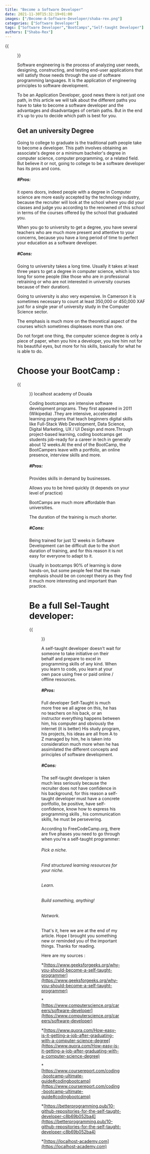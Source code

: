 ```yaml
---
title: "Become a Software Developer"
date: 2021-11-30T15:32:19+01:00
images: ["/Become-A-Software-Developer/shaba-rex.png"]
categories: ["Software Developer"]
tags: ["Software Developer","BootCamps","Self-taught Developer"]
authors: ["Shaba-Rex"]
---
```


{{<figure src="/Become-A-Software-Developer/viva the it.jpeg"  alt="Software Engineering is Cool">}}

Software engineering is the process of analyzing user needs, designing, constructing, and testing end-user applications that will satisfy those needs through the use of software programming languages. It is the application of engineering principles to software development.

To be an Application Developer, good news there is not just one path, in this article we will talk about the different paths you have to take to become a software developer and the advantages and disadvantages of certain paths. But in the end it's up to you to decide which path is best for you.

## Get an university Degree

Going to college to graduate is the traditional path people take to become a developer.
This path involves obtaining an associate's degree or a minimum bachelor's degree in computer science, computer programming, or a related field. But believe it or not, going to college to be a software developer has its pros and cons.

##### #Pros:

it opens doors, indeed people with a degree in Computer science are more easily accepted by the technology industry, because the recruiter will look at the school where you did your classes and judge you according to the renowned of this school in terms of the courses offered by the school that graduated you.

When you go to university to get a degree, you have several teachers who are much more present and attentive to your concerns, because you have a long period of time to perfect your education as a software developer.

##### #Cons:

Going to university takes a long time. Usually it takes at least three years to get a degree in computer science, which is too long for some people (like those who are in professional retraining or who are not interested in university courses because of their duration).

Going to university is also very expensive. In Cameroon it is sometimes necessary to count at least 350,000 or 450,000 XAF just for a single year of university study in the Computer Science sector.

The emphasis is much more on the theoretical aspect of the courses which sometimes displeases more than one.

Do not forget one thing, the computer science degree is only a piece of paper, when you hire a developer, you hire him not for his beautiful eyes, but more for his skills, basically for what he is able to do.

# Choose your BootCamp :

{{<figure src="/Become-A-Software-Developer/Localhost academy.png"  alt="Image de la localHost Academy Douala">}}
localhost academy of Douala 

Coding bootcamps are intensive software development programs. They first appeared in 2011 (Wikipedia) .They are intensive, accelerated learning programs that teach beginners digital skills like Full-Stack Web Development, Data Science, Digital Marketing, UX / UI Design and more.Through project-based learning, coding bootcamps get students job-ready for a career in tech in generally about 12 weeks.At the end of the BootCamp, the BootCampers leave with a portfolio, an online presence, interview skills and more.

##### #Pros:

Provides skills in demand by businesses.

Allows you to be hired quickly (it depends on your level of practice)

BootCamps are much more affordable than universities.

The duration of the training is much shorter.

##### #Cons:

Being trained for just 12 weeks in Software Development can be difficult due to the short duration of training, and for this reason it is not easy for everyone to adapt to it.

Usually in bootcamps 90% of learning is done hands-on, but some people feel that the main emphasis should be on concept theory as they find it much more interesting and important than practice.

# Be a full Sel-Taught developer:

{{<figure src="/Become-A-Software-Developer/self-taught-developer.jpg"  alt="self-taught-developer">}}

A self-taught developer doesn't wait for someone to take initiative on their behalf and prepare to excel in programming skills of any kind. When you learn to code, you learn at your own pace using free or paid online / offline resources.

##### #Pros:

Full developer Self-Taught is much more free we all agree on this, he has no teachers on his back, or an instructor everything happens between him, his computer and obviously the internet (it is better)
His study program, his projects, his ideas are all from A to Z managed by him, he is taken into consideration much more when he has assimilated the different concepts and principles of software development.

##### #Cons:

The self-taught developer is taken much less seriously because the recruiter does not have confidence in his background, for this reason a self-taught developer must have a concrete portfollio, be positive, have self-confidence, know how to express his programming skills , his communication skills, he must be persevering.

According to FreeCodeCamp.org, there are five phases you need to go through when you're a self-taught programmer:

###### Pick a niche.
###### Find structured learning resources for your niche.
###### Learn.
###### Build something, anything!
###### Network.


That's it, here we are at the end of my article. Hope I brought you something new or reminded you of the important things. Thanks for reading.

Here are my sources :

*[https://www.geeksforgeeks.org/why-you-should-become-a-self-taught-programmer](https://www.geeksforgeeks.org/why-you-should-become-a-self-taught-programmer)

*[https://www.computerscience.org/careers/software-developer](https://www.computerscience.org/careers/software-developer)

*[https://www.quora.com/How-easy-is-it-getting-a-job-after-graduating-with-a-computer-science-degree](https://www.quora.com/How-easy-is-it-getting-a-job-after-graduating-with-a-computer-science-degree)

*[https://www.coursereport.com/coding-bootcamp-ultimate-guide#codingbootcamp](https://www.coursereport.com/coding-bootcamp-ultimate-guide#codingbootcamp)

*[https://betterprogramming.pub/10-github-repositories-for-the-self-taught-developer-c8b69b052ba4](https://betterprogramming.pub/10-github-repositories-for-the-self-taught-developer-c8b69b052ba4)

*[https://localhost-academy.com](https://localhost-academy.com)
